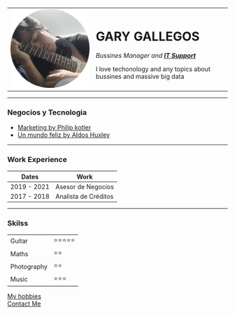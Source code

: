<!DOCTYPE html>
<html lang="en" dir="ltr">
  <head>
    <meta charset="utf-8">
    <title>🎇🎇Gary's Personal Site🎇🎇</title>
  </head>
  <body>
    <table cellspacing="20">
      <tr>
        <td><img src="images/garycircle.png" alt="GARY PICTURE"></td>
        <td><h1>GARY GALLEGOS</H1>
          <p><em>Bussines Manager and <strong> <a href="http://evilgar.blogspot.com">IT Support</a> </strong> </em></p>
          <p>I love techonology and any topics about bussines and massive  big data</p>
</td>
      </tr>
    </table>
<hr>
<h3>Negocios y Tecnologia</h3>
<ul>
  <li><a href="https://youtu.be/TCpNzWdoO3Y">Marketing by Philip kotler</a></li>
  <li><a href="https://youtu.be/Lq1z4AzaT5Q">Un mundo feliz by Aldos Huxley</a></li>
</ul>
<hr>
<h3>Work Experience</h3>
<table>
<thead>
  <tr>
    <th>Dates</th>
    <th>Work</th>
  </tr>
</thead>
<tbody>
  <tr>
    <td>2019 - 2021</td>
    <td>Asesor de Negocios</td>
  </tr>
  <tr>
    <td>2017 - 2018</td>
    <td>Analista de Créditos</td>
  </tr>
</tbody>
</table>
<hr>
<h3>Skilss</h3>
<table cellspacing=10>
    <tr>
      <td>Guitar</td>
      <td>⭐⭐⭐⭐⭐</td>
    </tr>
    <tr>
      <td>Maths</td>
      <td>⭐⭐</td>
    </tr>

  <tr>
    <td>Photography</td>
    <td>⭐⭐</td>
  </tr>
  <tr>
    <td>Music</td>
    <td>⭐⭐⭐</td>
  </tr>
</table>

<a href="hobbies.html">My hobbies</a><br>
<a href="contact.html">Contact Me</a>
  </body>
</html>

<html>
<head>
